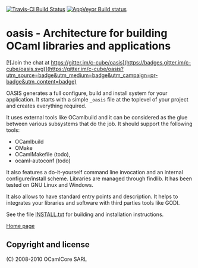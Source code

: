 [![Travis-CI Build Status](https://travis-ci.org/ocaml/oasis.svg?branch=master)](https://travis-ci.org/ocaml/oasis)
[![AppVeyor Build status](https://ci.appveyor.com/api/projects/status/42gumiqt5le643t2?svg=true)](https://ci.appveyor.com/project/gildor478/oasis)


oasis - Architecture for building OCaml libraries and applications
==================================================================

[![Join the chat at https://gitter.im/c-cube/oasis](https://badges.gitter.im/c-cube/oasis.svg)](https://gitter.im/c-cube/oasis?utm_source=badge&utm_medium=badge&utm_campaign=pr-badge&utm_content=badge)

OASIS generates a full configure, build and install system for your
application. It starts with a simple `_oasis` file at the toplevel of your
project and creates everything required.

It uses external tools like OCamlbuild and it can be considered as the glue
between various subsystems that do the job. It should support the following
tools:

 * OCamlbuild
 * OMake
 * OCamlMakefile (todo),
 * ocaml-autoconf (todo)

It also features a do-it-yourself command line invocation and an internal
configure/install scheme. Libraries are managed through findlib. It has been
tested on GNU Linux and Windows.

It also allows to have standard entry points and description. It helps to
integrates your libraries and software with third parties tools like GODI.

See the file [INSTALL.txt](INSTALL.txt) for building and installation
instructions.

[Home page](http://oasis.forge.ocamlcore.org/)

Copyright and license
---------------------

(C) 2008-2010 OCamlCore SARL

oasis is distributed under the terms of the GNU Lesser General Public License
version 2.1 with OCaml linking exception.

See [COPYING.txt](COPYING.txt) for more information.
